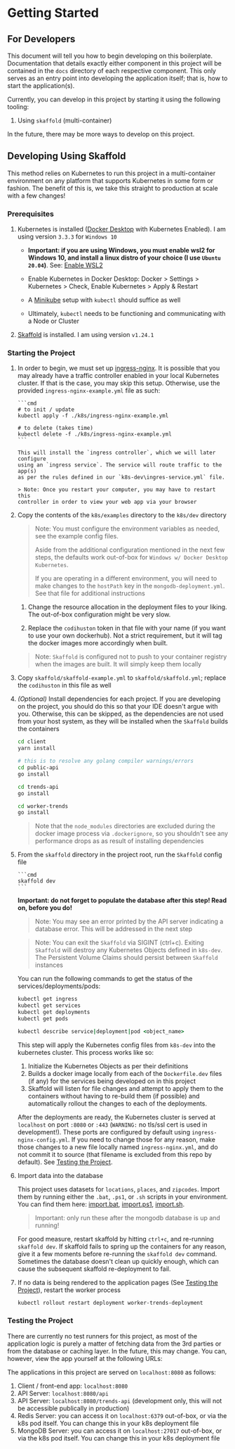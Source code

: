 # Getting Started

## For Developers

This document will tell you how to begin developing on this boilerplate.
Documentation that details exactly either component in this project will be
contained in the `docs` directory of each respective component. This only
serves as an entry point into developing the application itself; that is,
how to start the application(s).

Currently, you can develop in this project by starting it using the
following tooling:

1. Using `skaffold` (multi-container)

In the future, there may be more ways to develop on this project.

## Developing Using Skaffold

This method relies on Kubernetes to run this project in a multi-container
environment on any platform that supports Kubernetes in some form or fashion. The benefit of this is, we take this straight to production at
scale with a few changes!

### Prerequisites

1. Kubernetes is installed ([Docker Desktop](https://www.docker.com/products/docker-desktop) with Kubernetes Enabled). I am using version `3.3.3` for `Windows 10`

   - **Important: if you are using Windows, you must enable wsl2 for Windows 10,
     and install a linux distro of your choice (I use `Ubuntu 20.04`)**.
     See: [Enable WSL2](https://docs.microsoft.com/en-us/windows/wsl/install-win10)

   - Enable Kubernetes in Docker Desktop: Docker > Settings > Kubernetes > Check, Enable Kubernetes > Apply & Restart
   - A [Minikube](https://kubernetes.io/docs/tasks/tools/install-minikube/) setup with `kubectl` should suffice as well
   - Ultimately, `kubectl` needs to be functioning and communicating with a Node or Cluster

2. [Skaffold](https://skaffold.dev/) is installed. I am using version `v1.24.1`

### Starting the Project

1.  In order to begin, we must set up [ingress-nginx](https://kubernetes.github.io/ingress-nginx/).
    It is possible that you may already have a traffic controller enabled in your local Kubernetes cluster.
    If that is the case, you may skip this setup. Otherwise, use the provided `ingress-nginx-example.yml`
    file as such:

        ```cmd
        # to init / update
        kubectl apply -f ./k8s/ingress-nginx-example.yml

        # to delete (takes time)
        kubectl delete -f ./k8s/ingress-nginx-example.yml
        ```

        This will install the `ingress controller`, which we will later configure
        using an `ingress service`. The service will route traffic to the app(s)
        as per the rules defined in our `k8s-dev\ingres-service.yml` file.

        > Note: Once you restart your computer, you may have to restart this
        controller in order to view your web app via your browser

1.  Copy the contents of the `k8s/examples` directory to the `k8s/dev` directory

    > Note: You must configure the environment variables as needed, see the example
    > config files.
    >
    > Aside from the additional configuration mentioned in the next few steps, the
    > defaults work out-of-box for `Windows w/ Docker Desktop Kubernetes`.
    >
    > If you are operating in a different environment, you will need to make
    > changes to the `hostPath` key in the `mongodb-deployment.yml`. See that file
    > for additional instructions

    1. Change the resource allocation in the deployment files to your liking.
       The out-of-box configuration might be very slow.

    1. Replace the `codihuston` token in that file with
       your name (if you want to use your own dockerhub). Not a strict requirement,
       but it will tag the docker images more accordingly when built.

    > Note: `Skaffold` is configured not to push to your container registry when the
    > images are built. It will simply keep them locally

1.  Copy `skaffold/skaffold-example.yml` to `skaffold/skaffold.yml`; replace the
    `codihuston` in this file as well

1.  _(Optional)_ Install dependencies for each project. If you are developing on the
    project, you should do this so that your IDE doesn't argue with you. Otherwise,
    this can be skipped, as the dependencies are not used from your host system, as they
    will be installed when the `Skaffold` builds the containers

    ```sh
    cd client
    yarn install

    # this is to resolve any golang compiler warnings/errors
    cd public-api
    go install

    cd trends-api
    go install

    cd worker-trends
    go install
    ```

    > Note that the `node_modules` directories are excluded during
    > the docker image process via `.dockerignore`, so you shouldn't see any
    > performance drops as as result of installing dependencies

1.  From the `skaffold` directory in the project root, run the `Skaffold` config
    file

        ```cmd
        skaffold dev
        ```

    **Important: do not forget to populate the database after this step! Read on, before
    you do!**

    > Note: You may see an error printed by the API server indicating a database error. This will be addressed in the next step

    > Note: You can exit the `Skaffold` via SIGINT (ctrl+c). Exiting `Skaffold`
    > will destroy any Kubernetes Objects defined in `k8s-dev`. The Persistent
    > Volume Claims should persist between `Skaffold` instances

    You can run the following commands to get the status of the
    services/deployments/pods:

    ```cmd
    kubectl get ingress
    kubectl get services
    kubectl get deployments
    kubectl get pods

    kubectl describe service|deployment|pod <object_name>
    ```

    This step will apply the Kubernetes config files from `k8s-dev` into the
    kubernetes cluster. This process works like so:

    1. Initialize the Kubernetes Objects as per their definitions
    1. Builds a docker image locally from each of the `Dockerfile.dev` files (if any) for the services being developed on in this project
    1. Skaffold will listen for file changes and attempt to apply them to the containers without having to re-build them (if possible) and automatically rollout the changes to each of the deployments.

    After the deployments are ready, the Kubernetes cluster is served at `localhost` on port `:8080` or `:443` (`WARNING:` no tls/ssl cert is used in development!). These ports are configured by default using `ingress-nginx-config.yml`. If you need to change those for any reason, make those changes to a new file locally named `ingress-nginx.yml`, and do not commit it to source (that filename is excluded from this repo by default). See [Testing the Project](#testing-the-project).

1.  Import data into the database

    This project uses datasets for `locations`, `places`, and `zipcodes`. Import
    them by running either the `.bat`, `.ps1`, or `.sh` scripts in your environment.
    You can find them here: [import.bat](./../mongodb/import.bat),
    [import.ps1](./../mongodb/import.ps1), [import.sh](./../mongodb/import.sh).

    > Important: only run these after the mongodb database is up and running!

    For good measure, restart skaffold by hitting `ctrl+c`, and re-running `skaffold dev`.
    If skaffold fails to spring up the containers for any reason, give it a few moments
    before re-running the `skaffold dev` command. Sometimes the database doesn't clean
    up quickly enough, which can cause the subsequent skaffold re-deployment to fail.

1.  If no data is being rendered to the application pages
    (See [Testing the Project](#testing-the-project)), restart the worker process

    ```powershell
    kubectl rollout restart deployment worker-trends-deployment
    ```

### Testing the Project

There are currently no test runners for this project, as most of the application logic is
purely a matter of fetching data from the 3rd parties or from the database or caching
layer. In the future, this may change. You can, however, view the app yourself at
the following URLs:

The applications in this project are served on `localhost:8080` as follows:

1. Client / front-end app: `localhost:8080`
1. API Server: `localhost:8080/api`
1. API Server: `localhost:8080/trends-api` (development only, this will not be accessible publically in production)
1. Redis Server: you can access it on `localhost:6379` out-of-box, or
   via the k8s pod itself. You can change this in your k8s deployment file
1. MongoDB Server: you can access it on `localhost:27017` out-of-box, or
   via the k8s pod itself. You can change this in your k8s deployment file
